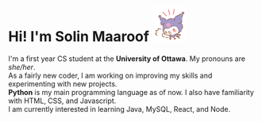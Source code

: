 <h1 align="left"> Hi! I'm Solin Maaroof <img src="kuromi.png" width="70" height="70" />
</h1>
<p align="left"> I'm a first year CS student at the <b>University of Ottawa</b>. My pronouns are <i>she/her</i>. </br>
As a fairly new coder, I am working on improving my skills and experimenting with new projects. </br>
<b>Python</b> is my main programming language as of now. I also have familiarity with HTML, CSS, and Javascript. </br>
I am currently interested in learning Java, MySQL, React, and Node. </p>
